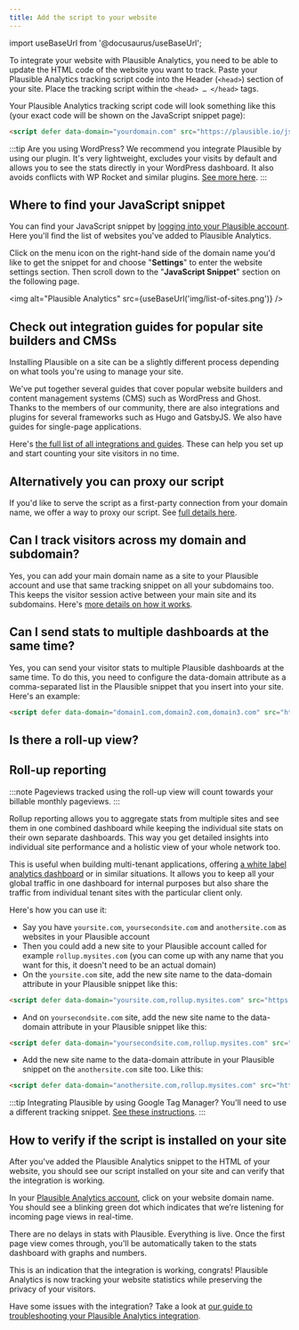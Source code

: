 ```yaml
---
title: Add the script to your website
---
```


import useBaseUrl from '@docusaurus/useBaseUrl';

To integrate your website with Plausible Analytics, you need to be able to update the HTML code of the website you want to track. Paste your Plausible Analytics tracking script code into the Header (`<head>`) section of your site. Place the tracking script within the `<head> … </head>` tags.

Your Plausible Analytics tracking script code will look something like this (your exact code will be shown on the JavaScript snippet page):

```html
<script defer data-domain="yourdomain.com" src="https://plausible.io/js/script.js"></script>
```

:::tip Are you using WordPress?
We recommend you integrate Plausible by using our plugin. It's very lightweight, excludes your visits by default and allows you to see the stats directly in your WordPress dashboard. It also avoids conflicts with WP Rocket and similar plugins. [See more here](https://plausible.io/wordpress-analytics-plugin).
:::

## Where to find your JavaScript snippet

You can find your JavaScript snippet by [logging into your Plausible account](https://plausible.io/sites). Here you'll find the list of websites you've added to Plausible Analytics.

Click on the menu icon on the right-hand side of the domain name you'd like to get the snippet for and choose "**Settings**" to enter the website settings section. Then scroll down to the "**JavaScript Snippet**" section on the following page.

<img alt="Plausible Analytics" src={useBaseUrl('img/list-of-sites.png')} />

## Check out integration guides for popular site builders and CMSs

Installing Plausible on a site can be a slightly different process depending on what tools you're using to manage your site.

We've put together several guides that cover popular website builders and content management systems (CMS) such as WordPress and Ghost. Thanks to the members of our community, there are also integrations and plugins for several frameworks such as Hugo and GatsbyJS. We also have guides for single-page applications.

Here's [the full list of all integrations and guides](integration-guides.md). These can help you set up and start counting your site visitors in no time.

## Alternatively you can proxy our script

If you'd like to serve the script as a first-party connection from your domain name, we offer a way to proxy our script. See [full details here](/proxy/introduction.md).

## Can I track visitors across my domain and subdomain?

Yes, you can add your main domain name as a site to your Plausible account and use that same tracking snippet on all your subdomains too. This keeps the visitor session active between your main site and its subdomains. Here's [more details on how it works](subdomain-hostname-filter.md).

## Can I send stats to multiple dashboards at the same time?

Yes, you can send your visitor stats to multiple Plausible dashboards at the same time. To do this, you need to configure the data-domain attribute as a comma-separated list in the Plausible snippet that you insert into your site. Here's an example:

```html
<script defer data-domain="domain1.com,domain2.com,domain3.com" src="https://plausible.io/js/script.js"></script>
```

## Is there a roll-up view?

## Roll-up reporting

:::note
Pageviews tracked using the roll-up view will count towards your billable monthly pageviews.
:::

Rollup reporting allows you to aggregate stats from multiple sites and see them in one combined dashboard while keeping the individual site stats on their own separate dashboards. This way you get detailed insights into individual site performance and a holistic view of your whole network too. 

This is useful when building multi-tenant applications, offering [a white label analytics dashboard](https://plausible.io/white-label-web-analytics) or in similar situations. It allows you to keep all your global traffic in one dashboard for internal purposes but also share the traffic from individual tenant sites with the particular client only.

Here's how you can use it:

* Say you have `yoursite.com`, `yoursecondsite.com` and `anothersite.com` as websites in your Plausible account
* Then you could add a new site to your Plausible account called for example `rollup.mysites.com` (you can come up with any name that you want for this, it doesn't need to be an actual domain)
* On the `yoursite.com` site, add the new site name to the data-domain attribute in your Plausible snippet like this:

```html
<script defer data-domain="yoursite.com,rollup.mysites.com" src="https://plausible.io/js/script.js"></script>
```

* And on `yoursecondsite.com` site, add the new site name to the data-domain attribute in your Plausible snippet like this:

```html
<script defer data-domain="yoursecondsite.com,rollup.mysites.com" src="https://plausible.io/js/script.js"></script>
```

* Add the new site name to the data-domain attribute in your Plausible snippet on the `anothersite.com` site too. Like this:

```html
<script defer data-domain="anothersite.com,rollup.mysites.com" src="https://plausible.io/js/script.js"></script>
```

:::tip Integrating Plausible by using Google Tag Manager?
You'll need to use a different tracking snippet. [See these instructions](google-tag-manager.md).
:::

## How to verify if the script is installed on your site

After you've added the Plausible Analytics snippet to the HTML of your website, you should see our script installed on your site and can verify that the integration is working.

In your [Plausible Analytics account](https://plausible.io/sites), click on your website domain name. You should see a blinking green dot which indicates that we’re listening for incoming page views in real-time.

There are no delays in stats with Plausible. Everything is live. Once the first page view comes through, you'll be automatically taken to the stats dashboard with graphs and numbers.

This is an indication that the integration is working, congrats! Plausible Analytics is now tracking your website statistics while preserving the privacy of your visitors.

Have some issues with the integration? Take a look at [our guide to troubleshooting your Plausible Analytics integration](troubleshoot-integration.md).
